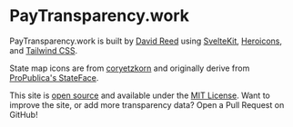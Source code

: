 # PayTransparency.work

PayTransparency.work is built by <a href="https://ktema.org">David Reed</a> using
<a href="https://kit.svelte.dev">SvelteKit</a>,
<a href="https://heroicons.com/">Heroicons</a>, and
<a href="https://tailwindcss.com/">Tailwind CSS</a>.

</p>
<p>
	State map icons are from
	<a href="https://github.com/coryetzkorn/state-svg-defs">coryetzkorn</a> and originally derive from
	<a href="https://github.com/propublica/stateface">ProPublica's StateFace</a>.
</p>
<p>
	This site is <a href="https://github.com/davidmreed/paytransparency.work">open source</a> and
	available under the
	<a href="https://github.com/davidmreed/paytransparency.work/blob/main/LICENSE">MIT License</a>.
	Want to improve the site, or add more transparency data? Open a Pull Request on GitHub!
</p>
